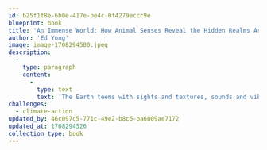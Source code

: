 ```yaml
---
id: b25f1f8e-6b0e-417e-be4c-0f4279eccc9e
blueprint: book
title: 'An Immense World: How Animal Senses Reveal the Hidden Realms Around Us  (2022)'
author: 'Ed Yong'
image: image-1708294500.jpeg
description:
  -
    type: paragraph
    content:
      -
        type: text
        text: 'The Earth teems with sights and textures, sounds and vibrations, smells and tastes, electric and magnetic fields. But every animal is enclosed within its own unique sensory bubble, perceiving but a tiny sliver of an immense world. This book welcomes us into a previously unfathomable dimension--the world as it is truly perceived by other animals.'
challenges:
  - climate-action
updated_by: 46c097c5-771c-49e2-b8c6-ba6009ae7172
updated_at: 1708294526
collection_type: book
---
```

